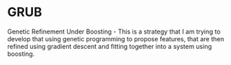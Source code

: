 # GRUB
Genetic Refinement Under Boosting - This is a strategy that I am trying to develop that using genetic programming to propose features, that are then refined using gradient descent and fitting together into a system using boosting.
